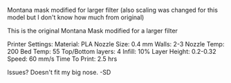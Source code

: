 Montana mask modified for larger filter (also scaling was changed for this model but I don't know how much from original)

This is the original Montana Mask modified for a larger filter

Printer Settings: Material: PLA Nozzle Size: 0.4 mm Walls: 2-3 Nozzle Temp: 200 Bed Temp: 55 Top/Bottom layers: 4 Infill: 10% Layer Height: 0.2-0.32 Speed: 60 mm/s Time To Print: 2.5 hrs

Issues? Doesn't fit my big nose. -SD
